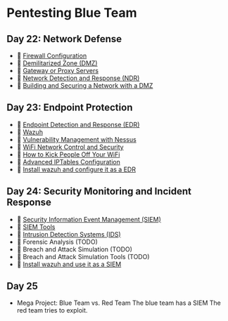 # Pentesting Blue Team

## Day 22: Network Defense

- 📗 [Firewall Configuration](./firewall-configuration.md)
- 📗 [Demilitarized Zone (DMZ)](./demilitarized-zone-dmz.md)
- 📗 [Gateway or Proxy Servers](./gateway-servidores-proxy.md)
- 📗 [Network Detection and Response (NDR)](./network-detection-response.md)
- 🧪 [Building and Securing a Network with a DMZ](https://github.com/breatheco-de/Building-and-Securing-a-Network-with-a-DMZ)
  
## Day 23: Endpoint Protection

- 📗 [Endpoint Detection and Response (EDR)](./edr.md)
- 📗 [Wazuh](./wazuh.md)
- 📗 [Vulnerability Management with Nessus](./vulnerabilities-management-nessus.md)
- 📗 [WiFi Network Control and Security](./control-security-wifi.md)
- 📗 [How to Kick People Off Your WiFi](./how-to-kick-people-off-your-wifi.md)
- 📗 [Advanced IPTables Configuration](./ip-tables.md)
- 🧪 [Install wazuh and configure it as a EDR](https://github.com/breatheco-de/wazuh-configuration-as-edr)

## Day 24: Security Monitoring and Incident Response

- 📗 [Security Information Event Management (SIEM)](./security-information-event-management.md)
- 📗 [SIEM Tools](./siem-tools.md)
- 📗 [Intrusion Detection Systems (IDS)](./intruder-detection-systems.md)
- 📗 Forensic Analysis (TODO)
- 📗 Breach and Attack Simulation (TODO)
- 📗 Breach and Attack Simulation Tools (TODO)
- 🧪 [Install wazuh and use it as a SIEM](https://github.com/breatheco-de/configure-and-use-wazuh-as-siem)

## Day 25 

- Mega Project: Blue Team vs. Red Team
  The blue team has a SIEM
  The red team tries to exploit.
